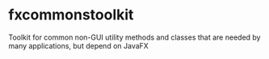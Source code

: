 # fxcommonstoolkit
Toolkit for common non-GUI utility methods and classes that are needed by many applications, but depend on JavaFX
